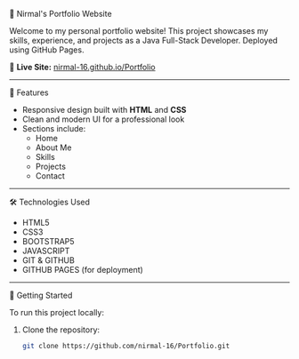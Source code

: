💼 Nirmal's Portfolio Website

Welcome to my personal portfolio website! This project showcases my skills, experience, and projects as a Java Full-Stack Developer. Deployed using GitHub Pages.

🔗 **Live Site:** [nirmal-16.github.io/Portfolio](https://nirmal-16.github.io/Portfolio/)

---

 📌 Features

- Responsive design built with **HTML** and **CSS**
- Clean and modern UI for a professional look
- Sections include:
  - Home
  - About Me
  - Skills
  - Projects
  - Contact

---

🛠️ Technologies Used

- HTML5
- CSS3
- BOOTSTRAP5
- JAVASCRIPT
- GIT & GITHUB
- GITHUB PAGES (for deployment)

---

🚀 Getting Started

To run this project locally:

1. Clone the repository:
   ```bash
   git clone https://github.com/nirmal-16/Portfolio.git
